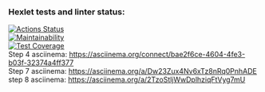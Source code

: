 ### Hexlet tests and linter status:
[![Actions Status](https://github.com/aydaver/frontend-project-46/actions/workflows/hexlet-check.yml/badge.svg)](https://github.com/aydaver/frontend-project-46/actions)   
[![Maintainability](https://api.codeclimate.com/v1/badges/cac8e9887b5c45c22c90/maintainability)](https://codeclimate.com/github/aydaver/frontend-project-46/maintainability)   
[![Test Coverage](https://api.codeclimate.com/v1/badges/cac8e9887b5c45c22c90/test_coverage)](https://codeclimate.com/github/aydaver/frontend-project-46/test_coverage)   
Step 4 asciinema: https://asciinema.org/connect/bae2f6ce-4604-4fe3-b03f-32374a4ff377    
Step 7 asciinema: https://asciinema.org/a/Dw23Zux4Nv6xTz8nRq0PnhADE    
step 8 asciinema: https://asciinema.org/a/2TzoStljWwDplhziqFtVyg7mU    
